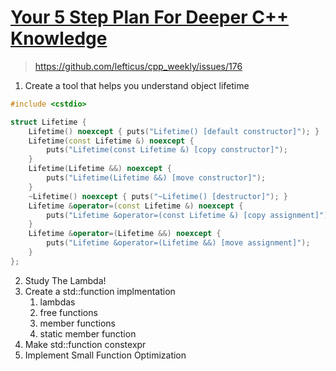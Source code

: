 # [Your 5 Step Plan For Deeper C++ Knowledge](https://www.youtube.com/watch?v=287_oG4CNMc)

> https://github.com/lefticus/cpp_weekly/issues/176

1. Create a tool that helps you understand object lifetime

```cpp
#include <cstdio>

struct Lifetime {
    Lifetime() noexcept { puts("Lifetime() [default constructor]"); }
    Lifetime(const Lifetime &) noexcept {
        puts("Lifetime(const Lifetime &) [copy constructor]");
    }
    Lifetime(Lifetime &&) noexcept {
        puts("Lifetime(Lifetime &&) [move constructor]");
    }
    ~Lifetime() noexcept { puts("~Lifetime() [destructor]"); }
    Lifetime &operator=(const Lifetime &) noexcept {
        puts("Lifetime &operator=(const Lifetime &) [copy assignment]");
    }
    Lifetime &operator=(Lifetime &&) noexcept {
        puts("Lifetime &operator=(Lifetime &&) [move assignment]");
    }
};
```

2. Study The Lambda!
3. Create a std::function implmentation
   1. lambdas
   2. free functions
   3. member functions
   4. static member function
4. Make std::function constexpr
5. Implement Small Function Optimization